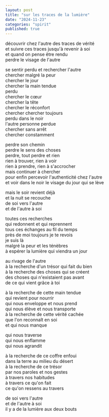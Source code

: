 ```yaml
---
layout: post
title: "sur les traces de la lumière"
date: "2024-11-23"
categories: "spirit"
published: true
---
```


découvrir chez l'autre des traces de vérité  
et suivre ces traces jusqu'à revenir à soi  
et quand on pense être rendu  
perdre le visage de l'autre  

se sentir perdu et rechercher l'autre  
chercher malgré la peur  
chercher le jour  
chercher la main tendue  
perdu  
chercher le cœur  
chercher la tête  
chercher le réconfort  
chercher chercher toujours  
perdu dans le noir  
l'autre personne perdue  
chercher sans arrêt  
chercher constamment  

perdre son chemin  
perdre le sens des choses  
perdre, tout perdre
et rien  
rien à trouver, rien à voir  
rien à prendre, rien à s'accrocher  
mais continuer à chercher  
pour enfin percevoir l'authenticité chez l'autre  
et voir dans le noir le visage du jour qui se lève  

mais le soir revient déjà  
et la nuit se recouche  
de soi vers l'autre  
et de l'autre à soi  

toutes ces recherches  
qui redonnent et qui reprennent  
tous ces échanges au fil du temps  
près de moi toujours je te revois  
je suis là  
malgré la peur et les ténèbres  
à espérer la lumière qui viendra un jour  

au rivage de l'autre  
à la recherche d'un trésor qui fait du bien  
à la recherche des choses qui se créent  
des choses qui n'existaient pas avant  
de ce qui vient grâce à toi  

à la recherche de cette main tendue  
qui revient pour nourrir  
qui nous enveloppe et nous prend  
qui nous élève et nous transporte  
à la recherche de cette vérité cachée  
que l'on reconnaît en soi   
et qui nous manque  

qui nous traverse  
qui nous enflamme  
qui nous agrandit  

à la recherche de ce coffre enfoui   
dans la terre au milieu du désert  
à la recherche de ce trésor  
par nos paroles et nos gestes  
à travers nos habitudes  
à travers ce qu'on fait  
ce qu'on ressens au travers  

de soi vers l'autre  
et de l'autre à soi  
il y a de la lumière aux deux bouts  
